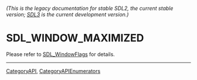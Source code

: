 ###### (This is the legacy documentation for stable SDL2, the current stable version; [SDL3](https://wiki.libsdl.org/SDL3/) is the current development version.)
# SDL_WINDOW_MAXIMIZED

Please refer to [SDL_WindowFlags](SDL_WindowFlags) for details.

----
[CategoryAPI](CategoryAPI), [CategoryAPIEnumerators](CategoryAPIEnumerators)

